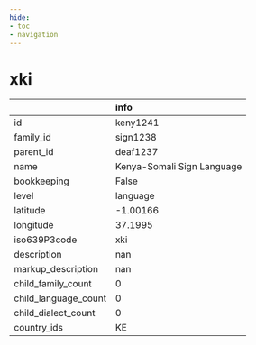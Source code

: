 ```yaml
---
hide:
- toc
- navigation
---
```

# xki
|                      | info                       |
|:---------------------|:---------------------------|
| id                   | keny1241                   |
| family_id            | sign1238                   |
| parent_id            | deaf1237                   |
| name                 | Kenya-Somali Sign Language |
| bookkeeping          | False                      |
| level                | language                   |
| latitude             | -1.00166                   |
| longitude            | 37.1995                    |
| iso639P3code         | xki                        |
| description          | nan                        |
| markup_description   | nan                        |
| child_family_count   | 0                          |
| child_language_count | 0                          |
| child_dialect_count  | 0                          |
| country_ids          | KE                         |